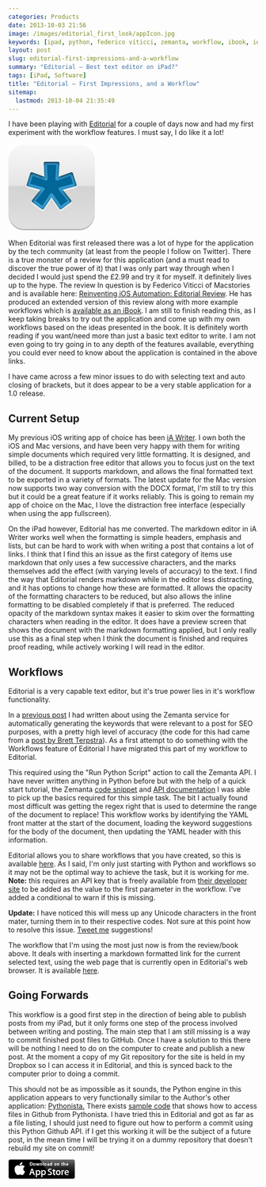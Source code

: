 ```yaml
---
categories: Products
date: 2013-10-03 21:56
image: /images/editorial_first_look/appIcon.jpg
keywords: [ipad, python, federico viticci, zemanta, workflow, ibook, ios, mac]
layout: post
slug: editorial-first-impressions-and-a-workflow
summary: "Editorial – Best text editor on iPad?"
tags: [iPad, Software]
title: "Editorial – First Impressions, and a Workflow"
sitemap: 
  lastmod: 2013-10-04 21:35:49
---
```


I have been playing with [Editorial](http://omz-software.com/editorial/index.html "Editorial for iPad") for a couple of days now and had my first experiment with the workflow features. I must say, I do like it a lot!

<!--more-->
[![Image](/images/editorial_first_look/appIcon.jpg "Editorial Icon")][itunes]

When Editorial was first released there was a lot of hype for the application by the tech community (at least from the people I follow on Twitter). There is a true monster of a review for this application (and a must read to discover the true power of it) that I was only part way through when I decided I would just spend the £2.99 and try it for myself. it definitely lives up to the hype. The review In question is by Federico Viticci of Macstories and is available here: [Reinventing iOS Automation: Editorial Review](http://www.macstories.net/stories/editorial-for-ipad-review/ "Reinventing iOS Automation: Editorial Review"). He has produced an extended version of this review along with more example workflows which is [available as an iBook](https://itunes.apple.com/us/book/writing-on-ipad-text-automation/id697865620?mt=11&uo=4&at=10l6nh&ct=ms_editorial_announcement "Writing On The iPad: Text Automation with Editorial"). I am still to finish reading this, as I keep taking breaks to try out the application and come up with my own workflows based on the ideas presented in the book. It is definitely worth reading if you want/need more than just a basic text editor to write. I am not even going to try going in to any depth of the features available, everything you could ever need to know about the application is contained in the above links.

I have came across a few minor issues to do with selecting text and auto closing of brackets, but it does appear to be a very stable application for a 1.0 release.  

## Current Setup ##
My previous iOS writing app of choice has been [iA Writer](http://www.iawriter.com/ipad/ "iA Writer for iPad"). I own both the iOS and Mac versions, and have been very happy with them for writing simple documents which required very little formatting. It is designed, and billed, to be a distraction free editor that allows you to focus just on the text of the document. It supports markdown, and allows the final formatted text to be exported in a variety of formats. The latest update for the Mac version now supports two way conversion with the DOCX format, I'm still to try this but it could be a great feature if it works reliably.  This is going to remain my app of choice on the Mac, I love the distraction free interface (especially when using the app fullscreen).

On the iPad however, Editorial has me converted. The markdown editor in iA Writer works well when the formatting is simple headers, emphasis and lists, but can be hard to work with when writing a post that contains a lot of links. I think that I find this an issue as the first category of items use markdown that only uses a few successive characters, and the marks themselves add the effect (with varying levels of accuracy) to the text. I find the way that Editorial renders markdown while in the editor less distracting, and it has options to change how these are formatted. It allows the opacity of the formatting characters to be reduced, but also allows the inline formatting to be disabled completely if that is preferred. The reduced opacity of the markdown syntax makes it easier to skim over the formatting characters when reading in the editor. It does have a preview screen that shows the document with the markdown formatting applied, but I only really use this as a final step when I think the document is finished and requires proof reading, while actively working I will read in the editor. 

## Workflows ##
Editorial is a very capable text editor, but it's true power lies in it's workflow functionality. 

In a [previous post](/2013/08/06/a-blogging-workflow/ "A Blogging Workflow | Dev With Imagination") I had written about using the Zemanta service for automatically generating the keywords that were relevant to a post for SEO purposes, with a pretty high level of accuracy (the code for this had came from a [post by Brett Terpstra](http://brettterpstra.com/2013/03/23/auto-tagging-jekyll-posts-with-zemanta/ "Auto-Tagging Jekyll posts with Zemanta - BrettTerpstra.com")). As a first attempt to do something with the Workflows feature of Editorial I have migrated this part of my workflow to Editorial. 

This required using the "Run Python Script" action to call the Zemanta API. I have never written anything in Python before but with the help of a quick start tutorial, the Zemanta [code snippet](http://developer.zemanta.com/wiki/helloworld/python/ "Python code sample") and [API documentation](http://developer.zemanta.com/docs/suggest/ "zemanta.suggest") I was able to pick up the basics required for this simple task. The bit I actually found most difficult was getting the regex right that is used to determine the range of the document to replace! This workflow works by identifying the YAML front matter at the start of the document, loading the keyword suggestions for the body of the document, then updating the YAML header with this information.

Editorial allows you to share workflows that you have created, so this is available [here](http://editorial-app.appspot.com/workflow/5136686396735488/zgbeHU5QcX8 "Editorial Workflow — Insert Keywords"). As I said, I'm only just starting with Python and workflows so it may not be the optimal way to achieve the task, but it is working for me. **Note:** this requires an API key that is freely available from [their developer site](http://developer.zemanta.com/docs/ "Zemanta Documentation") to be added as the value to the first parameter in the workflow. I've added a conditional to warn if this is missing. 

**Update:** I have noticed this will mess up any Unicode characters in the front mater, turning them in to their respective codes. Not sure at this point how to resolve this issue. [Tweet me](https://twitter.com/davidhutchison "Twitter") suggestions!

The workflow that I'm using the most just now is from the review/book above. It deals with inserting a markdown formatted link for the current selected text, using the web page that is currently open in Editorial's web browser. It is available [here](http://editorial-app.appspot.com/workflow/6258007868440576/-PjiU8b7VOw "Editorial Workflow — Links"). 

## Going Forwards ##
This workflow is a good first step in the direction of being able to publish posts from my iPad, but it only forms one step of the process involved between writing and posting. The main step that I am still missing is a way to commit finished post files to GitHub. Once I have a solution to this there will be nothing I need to do on the computer to create and publish a new post. At the moment a copy of my Git repository for the site is held in my Dropbox so I can access it in Editorial, and this is synced back to the computer prior to doing a commit.

This should not be as impossible as it sounds, the Python engine in this application appears to very functionally similar to the Author's other application: [Pythonista.](http://omz-software.com/pythonista/ "Pythonista") There exists [sample code](http://omz-software.com/pythonista/forums/discussion/30/access-your-github-account-from-pythonista/p1 "Access your Github Account from Pythonista - Pythonista Forums") that shows how to access files in Github from Pythonista. I have tried this in Editorial and got as far as a file listing, I should just need to figure out how to perform a commit using this Python Github API. if I get this working it will be the subject of a future post, in the mean time I will be trying it on a dummy repository that doesn't rebuild my site on commit!

[![Download on the App Store][appstore]][itunes]

[appstore]: /images/download-on-app-store.png "Download on the App Store"
[itunes]: https://itunes.apple.com/gb/app/editorial/id673907758?mt=8&uo=4&at=10lsY7 "Editorial on the app store"